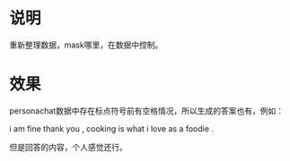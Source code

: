 # 说明

重新整理数据，mask哪里，在数据中控制。


# 效果



personachat数据中存在标点符号前有空格情况，所以生成的答案也有，例如：

i am fine thank you , cooking is what i love as a foodie .

但是回答的内容，个人感觉还行。



